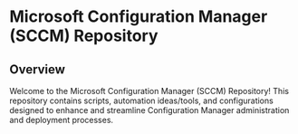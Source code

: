 # Microsoft Configuration Manager (SCCM) Repository

## Overview

Welcome to the Microsoft Configuration Manager (SCCM) Repository! This repository contains scripts, automation ideas/tools, and configurations designed to enhance and streamline Configuration Manager administration and deployment processes.
